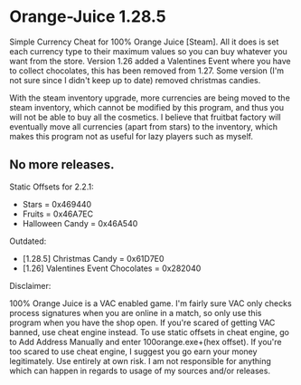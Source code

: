 # Orange-Juice 1.28.5
Simple Currency Cheat for 100% Orange Juice [Steam]. All it does is set each currency type to their maximum values so you can buy whatever you want from the store. Version 1.26 added a Valentines Event where you have to collect chocolates, this has been removed from 1.27. Some version (I'm not sure since I didn't keep up to date) removed christmas candies.

With the steam inventory upgrade, more currencies are being moved to the steam inventory, which cannot be modified by this program, and thus you will not be able to buy all the cosmetics. I believe that fruitbat factory will eventually move all currencies (apart from stars) to the inventory, which makes this program not as useful for lazy players such as myself.

## No more releases.

Static Offsets for 2.2.1:
- Stars = 0x469440
- Fruits = 0x46A7EC
- Halloween Candy = 0x46A540

Outdated:
- [1.28.5] Christmas Candy = 0x61D7E0
- [1.26] Valentines Event Chocolates = 0x282040

Disclaimer:

100% Orange Juice is a VAC enabled game. I'm fairly sure VAC only checks process signatures when you are online in a match, so only use this program when you have the shop open. If you're scared of getting VAC banned, use cheat engine instead. To use static offsets in cheat engine, go to Add Address Manually and enter 100orange.exe+(hex offset). If you're too scared to use cheat engine, I suggest you go earn your money legitimately.  Use entirely at own risk. I am not responsible for anything which can happen in regards to usage of my sources and/or releases.
